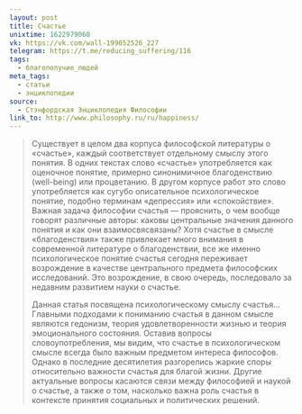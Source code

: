 ```yaml
---
layout: post
title: Счастье
unixtime: 1622979060
vk: https://vk.com/wall-199052526_227
telegram: https://t.me/reducing_suffering/116
tags:
  - благополучие_людей
meta_tags:
  - статьи
  - энциклопедии
source:
  - Стэнфордская Энциклопедия Философии
link_to: http://www.philosophy.ru/ru/happiness/
---
```

>Существует в целом два корпуса философской литературы о «счастье», каждый соответствует отдельному смыслу этого понятия. В одних текстах слово «счастье» употребляется как оценочное понятие, примерно синонимичное благоденствию (well-being) или процветанию. В другом корпусе работ это слово употребляется как сугубо описательное психологическое понятие, подобно терминам «депрессия» или «спокойствие». Важная задача философии счастья — прояснить, о чем вообще говорят различные авторы: каковы центральные значения данного понятия и как они взаимосвясвязаны? Хотя счастье в смысле «благоденствия» также привлекает много внимания в современной литературе о благоденствии, все же именно психологическое понятие счастья сегодня переживает возрождение в качестве центрального предмета философских исследований. Это возрождение, в свою очередь, последовало за недавним развитием науки о счастье.
>
>Данная статья посвящена психологическому смыслу счастья... Главными подходами к пониманию счастья в данном смысле являются гедонизм, теория удовлетворенности жизнью и теория эмоционального состояния. Оставив вопросы словоупотребления, мы видим, что счастье в психологическом смысле всегда было важным предметом интереса философов. Однако в последние десятилетия разгорелись жаркие споры относительно важности счастья для благой жизни. Другие актуальные вопросы касаются связи между философией и наукой о счастье, а также о том, насколько важна роль счастья в контексте принятия социальных и политических решений.